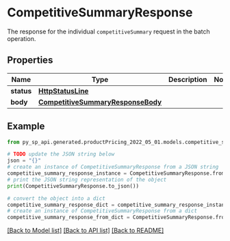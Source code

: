# CompetitiveSummaryResponse

The response for the individual `competitiveSummary` request in the batch operation.

## Properties

Name | Type | Description | Notes
------------ | ------------- | ------------- | -------------
**status** | [**HttpStatusLine**](HttpStatusLine.md) |  | 
**body** | [**CompetitiveSummaryResponseBody**](CompetitiveSummaryResponseBody.md) |  | 

## Example

```python
from py_sp_api.generated.productPricing_2022_05_01.models.competitive_summary_response import CompetitiveSummaryResponse

# TODO update the JSON string below
json = "{}"
# create an instance of CompetitiveSummaryResponse from a JSON string
competitive_summary_response_instance = CompetitiveSummaryResponse.from_json(json)
# print the JSON string representation of the object
print(CompetitiveSummaryResponse.to_json())

# convert the object into a dict
competitive_summary_response_dict = competitive_summary_response_instance.to_dict()
# create an instance of CompetitiveSummaryResponse from a dict
competitive_summary_response_from_dict = CompetitiveSummaryResponse.from_dict(competitive_summary_response_dict)
```
[[Back to Model list]](../README.md#documentation-for-models) [[Back to API list]](../README.md#documentation-for-api-endpoints) [[Back to README]](../README.md)


